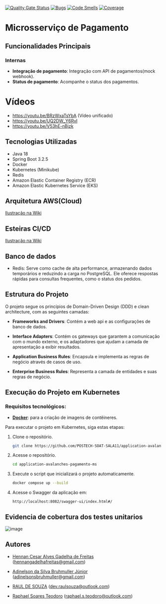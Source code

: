 [![Quality Gate Status](https://sonarcloud.io/api/project_badges/measure?project=POSTECH-SOAT-SALA11_application-avalanches-pagamento-ms&metric=alert_status)](https://sonarcloud.io/summary/new_code?id=POSTECH-SOAT-SALA11_application-avalanches-pagamento-ms)
[![Bugs](https://sonarcloud.io/api/project_badges/measure?project=POSTECH-SOAT-SALA11_application-avalanches-pagamento-ms&metric=bugs)](https://sonarcloud.io/summary/new_code?id=POSTECH-SOAT-SALA11_application-avalanches-pagamento-ms)
[![Code Smells](https://sonarcloud.io/api/project_badges/measure?project=POSTECH-SOAT-SALA11_application-avalanches-pagamento-ms&metric=code_smells)](https://sonarcloud.io/summary/new_code?id=POSTECH-SOAT-SALA11_application-avalanches-pagamento-ms)
[![Coverage](https://sonarcloud.io/api/project_badges/measure?project=POSTECH-SOAT-SALA11_application-avalanches-pagamento-ms&metric=coverage)](https://sonarcloud.io/summary/new_code?id=POSTECH-SOAT-SALA11_application-avalanches-pagamento-ms)

# Microsserviço de Pagamento
## Funcionalidades Principais 

### Internas
- **Integração de pagamento**: Integração com API de pagamentos(mock webhook).
- **Status de pagamento**: Acompanhe o status dos pagamentos.
  
# Vídeos
- https://youtu.be/BRzWxaTsYbA (Vídeo unificado)
- https://youtu.be/UQ2DW_Y6RvI
- https://youtu.be/V53hE-nBjzk

## Tecnologias Utilizadas

- Java 18
- Spring Boot 3.2.5
- Docker
- Kubernetes (Minikube)
- Redis
- Amazon Elastic Container Registry (ECR)
- Amazon Elastic Kubernetes Service (EKS)

## Arquitetura AWS(Cloud)
[Ilustração na Wiki](https://github.com/POSTECH-SOAT-SALA11/application-avalanches-pagamento-ms/wiki/Arquitetura-AWS)

## Esteiras CI/CD
[Ilustração na Wiki](https://github.com/POSTECH-SOAT-SALA11/application-avalanches-pagamento-ms/wiki/Esteiras-CI-CD)

## Banco de dados
- Redis: Serve como cache de alta performance, armazenando dados temporários e reduzindo a carga no PostgreSQL. Ele oferece respostas rápidas para consultas frequentes, como o status dos pedidos.

## Estrutura do Projeto

O projeto segue os princípios de Domain-Driven Design (DDD) e clean architecture, com as seguintes camadas:

- **Frameworks and Drivers**: Contém a web api e as configurações de banco de dados.

- **Interface Adapters**: Contém os gateways que garantem a comunicação com o mundo externo,
e os adaptadores que ajudam a camada de apresentação a exibir resultados.

- **Application Business Rules**:  Encapsula e implementa as regras de negócio através de casos de uso.

- **Enterprise Business Rules**:  Representa a camada de entidades e suas regras de negócio.

## Execução do Projeto em Kubernetes

### Requisitos tecnológicos:
- **[Docker](https://www.docker.com/)**: para a criação de imagens de contêineres.

Para executar o projeto em Kubernetes, siga estas etapas:

1. Clone o repositório.
   ```bash
   git clone https://github.com/POSTECH-SOAT-SALA11/application-avalanches-pagamento-ms.git
   ```

2. Acesse o repositório.
   ```bash
   cd application-avalanches-pagamento-ms
   ```

3. Execute o script que inicializará o projeto automaticamente.
   ```bash
   docker compose up --build
    ```

4. Acesse o Swagger da aplicação em:
   ```
   http://localhost:8082/swagger-ui/index.html#/
   ```

## Evidencia de cobertura dos testes unitarios
![image](https://github.com/user-attachments/assets/eb1326ef-d9b3-47bf-ad0a-13cfce13eac1)



## Autores

- [Hennan Cesar Alves Gadelha de Freitas](https://github.com/HennanGadelha)
  (hennangadelhafreitas@gmail.com)

- [Adinelson da Silva Bruhmuller Júnior](https://github.com/Doomwhite)
  (adinelsonsbruhmuller@gmail.com)

- [RAUL DE SOUZA](https://github.com/raulsouza-rm355416)
  (dev.raulsouza@outlook.com)

- [Raphael Soares Teodoro](https://github.com/raphasteodoro)
  (raphael.s.teodoro@outlook.com)

